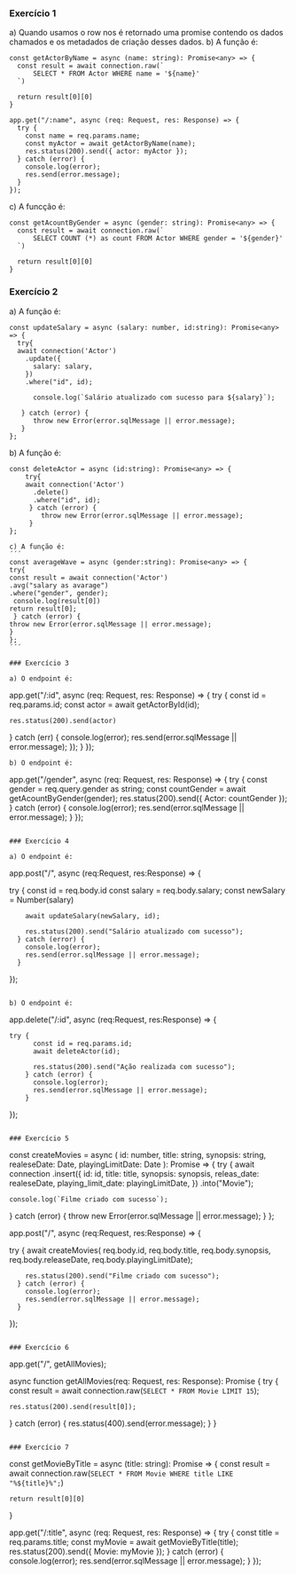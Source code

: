 ### Exercício 1

a) Quando usamos o row nos é retornado uma promise contendo os dados chamados e os metadados de criação desses dados.
b) A função é:

```
const getActorByName = async (name: string): Promise<any> => {
  const result = await connection.raw(`
      SELECT * FROM Actor WHERE name = '${name}'
  `)

  return result[0][0]
}

app.get("/:name", async (req: Request, res: Response) => {
  try {
    const name = req.params.name;
    const myActor = await getActorByName(name);
    res.status(200).send({ actor: myActor });
  } catch (error) {
    console.log(error);
    res.send(error.message);
  }
});
```

c) A funcção é:

```
const getAcountByGender = async (gender: string): Promise<any> => {
  const result = await connection.raw(`
      SELECT COUNT (*) as count FROM Actor WHERE gender = '${gender}'
  `)

  return result[0][0]
}
```

### Exercício 2

a) A função é:

```
const updateSalary = async (salary: number, id:string): Promise<any> => {
  try{
  await connection('Actor')
    .update({
      salary: salary,
    })
    .where("id", id);

      console.log(`Salário atualizado com sucesso para ${salary}`);

   } catch (error) {
      throw new Error(error.sqlMessage || error.message);
   }
};
```

b) A função é:

```
const deleteActor = async (id:string): Promise<any> => {
    try{
    await connection('Actor')
      .delete()
      .where("id", id);
     } catch (error) {
        throw new Error(error.sqlMessage || error.message);
     }
};

c) A função é:
´´´
const averageWave = async (gender:string): Promise<any> => {
try{
const result = await connection('Actor')
.avg("salary as avarage")
.where("gender", gender);  
 console.log(result[0])
return result[0];  
 } catch (error) {
throw new Error(error.sqlMessage || error.message);
}
};
´´´

### Exercício 3

a) O endpoint é:
```
app.get("/:id", async (req: Request, res: Response) => {
  try {
    const id = req.params.id;
    const actor = await getActorById(id);

    res.status(200).send(actor)
  } catch (err) {
     console.log(error);
     res.send(error.sqlMessage || error.message);
    });
  }
});
```
b) O endpoint é:
```
app.get("/gender", async (req: Request, res: Response) => {
  try {
    const gender = req.query.gender as string;
    const countGender = await getAcountByGender(gender);
    res.status(200).send({ Actor: countGender });
  } catch (error) {
    console.log(error);
    res.send(error.sqlMessage || error.message);
  }
});
```

### Exercício 4

a) O endpoint é:
```
app.post("/", async (req:Request, res:Response) => {

  try {
        const id = req.body.id
        const salary = req.body.salary;
        const newSalary = Number(salary)

        await updateSalary(newSalary, id);

        res.status(200).send("Salário atualizado com sucesso");
      } catch (error) {
        console.log(error);
        res.send(error.sqlMessage || error.message);
      }
});
```

b) O endpoint é:
```
app.delete("/:id", async (req:Request, res:Response) => {

    try {
          const id = req.params.id;
          await deleteActor(id);
  
          res.status(200).send("Ação realizada com sucesso");
        } catch (error) {
          console.log(error);
          res.send(error.sqlMessage || error.message);
        }
  });
```

### Exercício 5
```
const createMovies = async (
  id: number,
  title: string,
  synopsis: string,
  realeseDate: Date,
  playingLimitDate: Date
): Promise<any> => {
  try {
    await connection
      .insert({
        id: id,
        title: title,
        synopsis: synopsis,
        releas_date: realeseDate,
        playing_limit_date: playingLimitDate,
      })
      .into("Movie");

    console.log(`Filme criado com sucesso`);
  } catch (error) {
    throw new Error(error.sqlMessage || error.message);
  }
};

app.post("/", async (req:Request, res:Response) => {

  try {
        await createMovies(
          req.body.id, 
          req.body.title,
          req.body.synopsis,
          req.body.releaseDate,
          req.body.playingLimitDate);

        res.status(200).send("Filme criado com sucesso");
      } catch (error) {
        console.log(error);
        res.send(error.sqlMessage || error.message);
      }
});
``` 

### Exercício 6

```
app.get("/", getAllMovies);

async function getAllMovies(req: Request, res: Response): Promise<any> {
  try {
    const result = await connection.raw(`
      SELECT * FROM Movie LIMIT 15
    `);

    res.status(200).send(result[0]);
  } catch (error) {
    res.status(400).send(error.message);
  }
}
```

### Exercício 7

```
const getMovieByTitle = async (title: string): Promise<any> => {
    const result = await connection.raw(`
        SELECT * FROM Movie WHERE title LIKE "%${title}%";
    `)
  
    return result[0][0]
  }
  
  app.get("/:title", async (req: Request, res: Response) => {
    try {
      const title = req.params.title;
      const myMovie = await getMovieByTitle(title);
      res.status(200).send({ Movie: myMovie });
    } catch (error) {
      console.log(error);
      res.send(error.sqlMessage || error.message);
    }
  });
```
